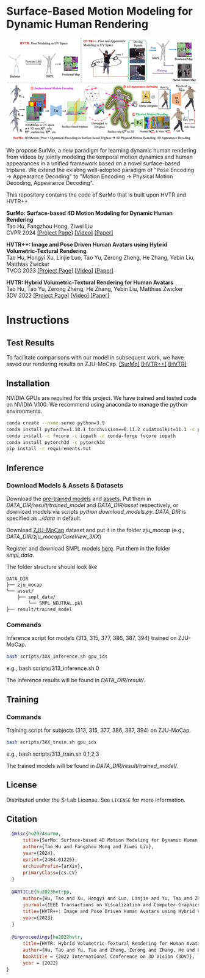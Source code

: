 # Surface-Based Motion Modeling for Dynamic Human Rendering

<img src='docs/figs/summary.jpg'>

We propose SurMo, a new paradigm for learning dynamic human rendering from videos by jointly modeling the temporal motion dynamics and human appearances in a unified framework based on a novel surface-based triplane. We extend the existing well-adopted paradigm of "Pose Encoding → Appearance Decoding" to "Motion Encoding → Physical Motion Decoding, Appearance Decoding".

This repository contains the code of SurMo that is built upon HVTR and HVTR++.

**SurMo: Surface-based 4D Motion Modeling for Dynamic Human Rendering**  
Tao Hu, Fangzhou Hong, Ziwei Liu  
CVPR 2024
[[Project Page]](https://taohuumd.github.io/projects/SurMo) [[Video]](https://www.youtube.com/watch?v=m_rP5HwL53I) [[Paper]](https://arxiv.org/pdf/2404.01225.pdf) 


**HVTR++: Image and Pose Driven Human Avatars using Hybrid Volumetric-Textural Rendering**  
Tao Hu, Hongyi Xu, Linjie Luo, Tao Yu, Zerong Zheng, He Zhang, Yebin Liu, Matthias Zwicker  
TVCG 2023
[[Project Page]](https://TaoHuUMD.github.io/projects/hvtrpp/) [[Video]](https://youtu.be/RdKLfRYtg3I) [[Paper]](https://ieeexplore.ieee.org/document/10190111) 

**HVTR: Hybrid Volumetric-Textural Rendering for Human Avatars**  
Tao Hu, Tao Yu, Zerong Zheng, He Zhang, Yebin Liu, Matthias Zwicker  
3DV 2022
[[Project Page]](https://TaoHuUMD.github.io/projects/hvtr/) [[Video]](https://youtu.be/LE0-YpbLlkY?si=DfXp4vLKUVGCJlKG) [[Paper]](https://arxiv.org/pdf/2112.10203.pdf)


# Instructions

## Test Results
To facilitate comparisons with our model in subsequent work, we have saved our rendering results on ZJU-MoCap.
[[SurMo]](https://1drv.ms/u/s!Att91f8pjJXNmn9AY9Rn0KfHK0ul?e=cbyuje)
[[HVTR++]](https://1drv.ms/u/s!Att91f8pjJXNmwHrfGI78e_wLVfi?e=FAiPBs)
[[HVTR]](https://1drv.ms/u/s!Att91f8pjJXNmwAiPXoE_iYjmq1L?e=W4hDkT)


## Installation
NVIDIA GPUs are required for this project. We have trained and tested code on NVIDIA V100.  We recommend using anaconda to manage the python environments.

```bash
conda create --name surmo python=3.9
conda install pytorch==1.10.1 torchvision==0.11.2 cudatoolkit=11.1 -c pytorch
conda install -c fvcore -c iopath -c conda-forge fvcore iopath
conda install pytorch3d -c pytorch3d
pip install -r requirements.txt
```

## Inference


### Download Models & Assets & Datasets

Download the [pre-trained models](https://1drv.ms/f/s!Att91f8pjJXNnBnujIUpx1l4uzss?e=9beDrT) and [assets](https://1drv.ms/f/s!Att91f8pjJXNnBBDe3pVC-vTbG_a?e=WDcxSS). Put them in *DATA_DIR/result/trained_model* and *DATA_DIR/asset* respectively, or download models via scripts *python download_models.py*. *DATA_DIR* is specified as *../data* in default.

Download [ZJU-MoCap](https://github.com/zju3dv/neuralbody/blob/master/INSTALL.md#zju-mocap-dataset) dataset and put it in the folder *zju_mocap* (e.g., *DATA_DIR/zju_mocap/CoreView_3XX*)
 
Register and download SMPL models [here](https://smpl.is.tue.mpg.de/). Put them in the folder *smpl_data*.

The folder structure should look like

```
DATA_DIR
├── zju_mocap
└── asset/
    ├── smpl_data/
        └── SMPL_NEUTRAL.pkl
├── result/trained_model
```

### Commands

Inference script for models (313, 315, 377, 386, 387, 394) trained on ZJU-MoCap.
```bash
bash scripts/3XX_inference.sh gpu_ids
```
e.g., bash scripts/313_inference.sh 0

The inference results will be found in *DATA_DIR/result/*.

## Training

### Commands
Training script for subjects (313, 315, 377, 386, 387, 394) on ZJU-MoCap.
```bash
bash scripts/3XX_train.sh gpu_ids
```
e.g., bash scripts/313_train.sh 0,1,2,3

The trained models will be found in *DATA_DIR/result/trained_model/*.
## License

Distributed under the S-Lab License. See `LICENSE` for more information.

## Citation
```bibtex
  @misc{hu2024surmo,
      title={SurMo: Surface-based 4D Motion Modeling for Dynamic Human Rendering}, 
      author={Tao Hu and Fangzhou Hong and Ziwei Liu},
      year={2024},
      eprint={2404.01225},
      archivePrefix={arXiv},
      primaryClass={cs.CV}
  }

  @ARTICLE{hu2023hvtrpp,
      author={Hu, Tao and Xu, Hongyi and Luo, Linjie and Yu, Tao and Zheng, Zerong and Zhang, He and Liu, Yebin and Zwicker, Matthias},
      journal={IEEE Transactions on Visualization and Computer Graphics}, 
      title={HVTR++: Image and Pose Driven Human Avatars using Hybrid Volumetric-Textural Rendering}, 
      year={2023}
  }

  @inproceedings{hu2022hvtr,
      title={HVTR: Hybrid Volumetric-Textural Rendering for Human Avatars},
      author={Hu, Tao and Yu, Tao and Zheng, Zerong and Zhang, He and Liu, Yebin and Zwicker, Matthias},
      booktitle = {2022 International Conference on 3D Vision (3DV)},
      year = {2022}
}
```